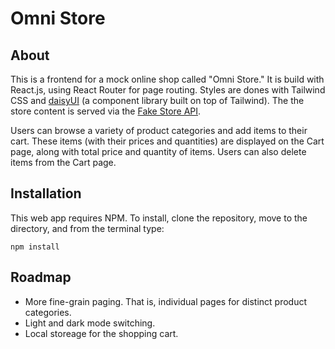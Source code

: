 # Omni Store

## About

This is a frontend for a mock online shop called "Omni Store." It is build with React.js, using React Router for page routing. Styles are dones with Tailwind CSS and [daisyUI]("https://daisyui.com/") (a component library built on top of Tailwind). The the store content is served via the [Fake Store API]("https://fakestoreapi.com/").

Users can browse a variety of product categories and add items to their cart. These items (with their prices and quantities) are displayed on the Cart page, along with total price and quantity of items. Users can also delete items from the Cart page.

## Installation

This web app requires NPM. To install, clone the repository, move to the directory, and from the terminal type:

```
npm install
```

## Roadmap

- More fine-grain paging. That is, individual pages for distinct product categories.
- Light and dark mode switching.
- Local storeage for the shopping cart.
